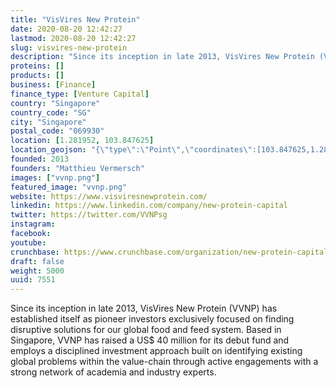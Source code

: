 ```yaml
---
title: "VisVires New Protein"
date: 2020-08-20 12:42:27
lastmod: 2020-08-20 12:42:27
slug: visvires-new-protein
description: "Since its inception in late 2013, VisVires New Protein (VVNP) has established itself as pioneer investors exclusively focused on finding disruptive solutions for our global food and feed system. Based in Singapore, VVNP has raised a US$ 40 million for its debut fund and employs a disciplined investment approach built on identifying existing global problems within the value-chain through active engagements with a strong network of academia and industry experts."
proteins: []
products: []
business: [Finance]
finance_type: [Venture Capital]
country: "Singapore"
country_code: "SG"
city: "Singapore"
postal_code: "069930"
location: [1.281952, 103.847625]
location_geojson: "{\"type\":\"Point\",\"coordinates\":[103.847625,1.281952]}"
founded: 2013
founders: "Matthieu Vermersch"
images: ["vvnp.png"]
featured_image: "vvnp.png"
website: https://www.visviresnewprotein.com/
linkedin: https://www.linkedin.com/company/new-protein-capital
twitter: https://twitter.com/VVNPsg
instagram: 
facebook: 
youtube: 
crunchbase: https://www.crunchbase.com/organization/new-protein-capital
draft: false
weight: 5000
uuid: 7551
---
```

Since its inception in late 2013, VisVires New Protein (VVNP) has established itself as pioneer investors exclusively focused on finding disruptive solutions for our global food and feed system. Based in Singapore, VVNP has raised a US$ 40 million for its debut fund and employs a disciplined investment approach built on identifying existing global problems within the value-chain through active engagements with a strong network of academia and industry experts.
